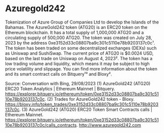 # Azuregold242
Tokenization of Azure Group of Companies Ltd to develop the Islands of the Bahamas. 
The AzureGold242 token (ATG20) is an ERC20 token on the Ethereum blockchain. It has a total supply of 1,000,000 ATG20 and a circulating supply of 500,000 ATG20. The token was created on July 28, 2023 by the address 0xe3152d33c08807ba9c301c5110e78b9203137c0c¹. The token has been traded on some decentralized exchanges (DEXs) such as Uniswap and SushiSwap. The current price of ATG20 is $0.0024 USD, based on the last trade on Uniswap on August 4, 2023². The token has a low trading volume and liquidity, which means it may be subject to high price volatility and slippage. You can find more information about the token and its smart contract calls on Bitquery¹³ and Bloxy².

Source: Conversation with Bing, 29/08/2023
(1) AzureGold242 (ATG20) ERC20 Token Analytics | Ethereum Mainnet | Bitquery. https://explorer.bitquery.io/ethereum/token/0xe3152d33c08807ba9c301c5110e78b9203137c0c.
(2) Trades for AzureGold242 token - Bloxy. https://bloxy.info/token_trades/0xe3152d33c08807ba9c301c5110e78b9203137c0c.
(3) AzureGold242 (ATG20) ERC20 Token Smart Contracts calls | Ethereum Mainnet. https://explorer.bitquery.io/ethereum/token/0xe3152d33c08807ba9c301c5110e78b9203137c0c/calls_contracts.
http://www.azuregold242.com